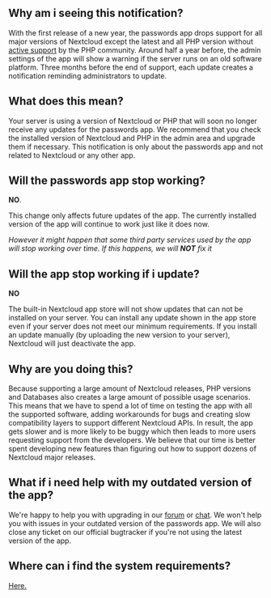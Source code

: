 ## Why am i seeing this notification?
With the first release of a new year, the passwords app drops support for all major versions of Nextcloud except the latest and all PHP version without [active support](https://php.net/supported-versions.php) by the PHP community.
Around half a year before, the admin settings of the app will show a warning if the server runs on an old software platform.
Three months before the end of support, each update creates a notification reminding administrators to update.

## What does this mean?
Your server is using a version of Nextcloud or PHP that will soon no longer receive any updates for the passwords app.
We recommend that you check the installed version of Nextcloud and PHP in the admin area and upgrade them if necessary.
This notification is only about the passwords app and not related to Nextcloud or any other app.

## Will the passwords app stop working?
**NO**.

This change only affects future updates of the app.
The currently installed version of the app will continue to work just like it does now.

_However it might happen that some third party services used by the app will stop working over time._
_If this happens, we will **NOT** fix it_

## Will the app stop working if i update?
**NO**

The built-in Nextcloud app store will not show updates that can not be installed on your server.
You can install any update shown in the app store even if your server does not meet our minimum requirements.
If you install an update manually (by uploading the new version to your server), Nextcloud will just deactivate the app.

## Why are you doing this?
Because supporting a large amount of Nextcloud releases, PHP versions and Databases also creates a large amount of possible usage scenarios.
This means that we have to spend a lot of time on testing the app with all the supported software, adding workarounds for bugs and creating slow compatibility layers to support different Nextcloud APIs.
In result, the app gets slower and is more likely to be buggy which then leads to more users requesting support from the developers.
We believe that our time is better spent developing new features than figuring out how to support dozens of Nextcloud major releases.

## What if i need help with my outdated version of the app?
We're happy to help you with upgrading in our [forum](https://help.nextcloud.com/c/apps/passwords) or [chat](https://t.me/nc_passwords).
We won't help you with issues in your outdated version of the passwords app.
We will also close any ticket on our official bugtracker if you're not using the latest version of the app.

## Where can i find the system requirements?
[Here.](../System-Requirements)
